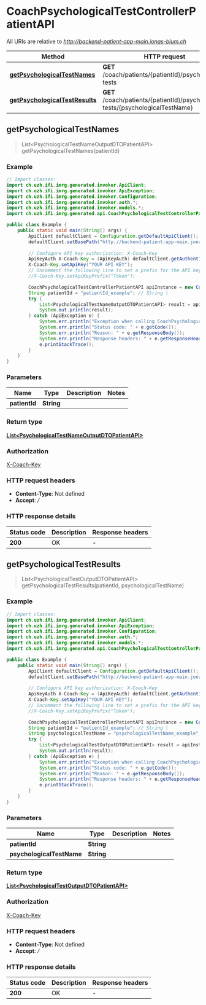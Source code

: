 # CoachPsychologicalTestControllerPatientAPI

All URIs are relative to *http://backend-patient-app-main.jonas-blum.ch*

| Method | HTTP request | Description |
|------------- | ------------- | -------------|
| [**getPsychologicalTestNames**](CoachPsychologicalTestControllerPatientAPI.md#getPsychologicalTestNames) | **GET** /coach/patients/{patientId}/psychological-tests |  |
| [**getPsychologicalTestResults**](CoachPsychologicalTestControllerPatientAPI.md#getPsychologicalTestResults) | **GET** /coach/patients/{patientId}/psychological-tests/{psychologicalTestName} |  |



## getPsychologicalTestNames

> List&lt;PsychologicalTestNameOutputDTOPatientAPI&gt; getPsychologicalTestNames(patientId)



### Example

```java
// Import classes:
import ch.uzh.ifi.imrg.generated.invoker.ApiClient;
import ch.uzh.ifi.imrg.generated.invoker.ApiException;
import ch.uzh.ifi.imrg.generated.invoker.Configuration;
import ch.uzh.ifi.imrg.generated.invoker.auth.*;
import ch.uzh.ifi.imrg.generated.invoker.models.*;
import ch.uzh.ifi.imrg.generated.api.CoachPsychologicalTestControllerPatientAPI;

public class Example {
    public static void main(String[] args) {
        ApiClient defaultClient = Configuration.getDefaultApiClient();
        defaultClient.setBasePath("http://backend-patient-app-main.jonas-blum.ch");
        
        // Configure API key authorization: X-Coach-Key
        ApiKeyAuth X-Coach-Key = (ApiKeyAuth) defaultClient.getAuthentication("X-Coach-Key");
        X-Coach-Key.setApiKey("YOUR API KEY");
        // Uncomment the following line to set a prefix for the API key, e.g. "Token" (defaults to null)
        //X-Coach-Key.setApiKeyPrefix("Token");

        CoachPsychologicalTestControllerPatientAPI apiInstance = new CoachPsychologicalTestControllerPatientAPI(defaultClient);
        String patientId = "patientId_example"; // String | 
        try {
            List<PsychologicalTestNameOutputDTOPatientAPI> result = apiInstance.getPsychologicalTestNames(patientId);
            System.out.println(result);
        } catch (ApiException e) {
            System.err.println("Exception when calling CoachPsychologicalTestControllerPatientAPI#getPsychologicalTestNames");
            System.err.println("Status code: " + e.getCode());
            System.err.println("Reason: " + e.getResponseBody());
            System.err.println("Response headers: " + e.getResponseHeaders());
            e.printStackTrace();
        }
    }
}
```

### Parameters


| Name | Type | Description  | Notes |
|------------- | ------------- | ------------- | -------------|
| **patientId** | **String**|  | |

### Return type

[**List&lt;PsychologicalTestNameOutputDTOPatientAPI&gt;**](PsychologicalTestNameOutputDTOPatientAPI.md)

### Authorization

[X-Coach-Key](../README.md#X-Coach-Key)

### HTTP request headers

- **Content-Type**: Not defined
- **Accept**: */*


### HTTP response details
| Status code | Description | Response headers |
|-------------|-------------|------------------|
| **200** | OK |  -  |


## getPsychologicalTestResults

> List&lt;PsychologicalTestOutputDTOPatientAPI&gt; getPsychologicalTestResults(patientId, psychologicalTestName)



### Example

```java
// Import classes:
import ch.uzh.ifi.imrg.generated.invoker.ApiClient;
import ch.uzh.ifi.imrg.generated.invoker.ApiException;
import ch.uzh.ifi.imrg.generated.invoker.Configuration;
import ch.uzh.ifi.imrg.generated.invoker.auth.*;
import ch.uzh.ifi.imrg.generated.invoker.models.*;
import ch.uzh.ifi.imrg.generated.api.CoachPsychologicalTestControllerPatientAPI;

public class Example {
    public static void main(String[] args) {
        ApiClient defaultClient = Configuration.getDefaultApiClient();
        defaultClient.setBasePath("http://backend-patient-app-main.jonas-blum.ch");
        
        // Configure API key authorization: X-Coach-Key
        ApiKeyAuth X-Coach-Key = (ApiKeyAuth) defaultClient.getAuthentication("X-Coach-Key");
        X-Coach-Key.setApiKey("YOUR API KEY");
        // Uncomment the following line to set a prefix for the API key, e.g. "Token" (defaults to null)
        //X-Coach-Key.setApiKeyPrefix("Token");

        CoachPsychologicalTestControllerPatientAPI apiInstance = new CoachPsychologicalTestControllerPatientAPI(defaultClient);
        String patientId = "patientId_example"; // String | 
        String psychologicalTestName = "psychologicalTestName_example"; // String | 
        try {
            List<PsychologicalTestOutputDTOPatientAPI> result = apiInstance.getPsychologicalTestResults(patientId, psychologicalTestName);
            System.out.println(result);
        } catch (ApiException e) {
            System.err.println("Exception when calling CoachPsychologicalTestControllerPatientAPI#getPsychologicalTestResults");
            System.err.println("Status code: " + e.getCode());
            System.err.println("Reason: " + e.getResponseBody());
            System.err.println("Response headers: " + e.getResponseHeaders());
            e.printStackTrace();
        }
    }
}
```

### Parameters


| Name | Type | Description  | Notes |
|------------- | ------------- | ------------- | -------------|
| **patientId** | **String**|  | |
| **psychologicalTestName** | **String**|  | |

### Return type

[**List&lt;PsychologicalTestOutputDTOPatientAPI&gt;**](PsychologicalTestOutputDTOPatientAPI.md)

### Authorization

[X-Coach-Key](../README.md#X-Coach-Key)

### HTTP request headers

- **Content-Type**: Not defined
- **Accept**: */*


### HTTP response details
| Status code | Description | Response headers |
|-------------|-------------|------------------|
| **200** | OK |  -  |

